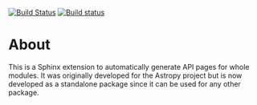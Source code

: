 [![Build Status](https://travis-ci.org/astropy/sphinx-automodapi.svg?branch=master)](https://travis-ci.org/astropy/sphinx-automodapi) [![Build status](https://ci.appveyor.com/api/projects/status/warwyfj06t1rkn5p/branch/master?svg=true)](https://ci.appveyor.com/project/Astropy/sphinx-automodapi/branch/master)

About
=====

This is a Sphinx extension to automatically generate API pages for whole
modules. It was originally developed for the Astropy project but is now
developed as a standalone package since it can be used for any other package.
